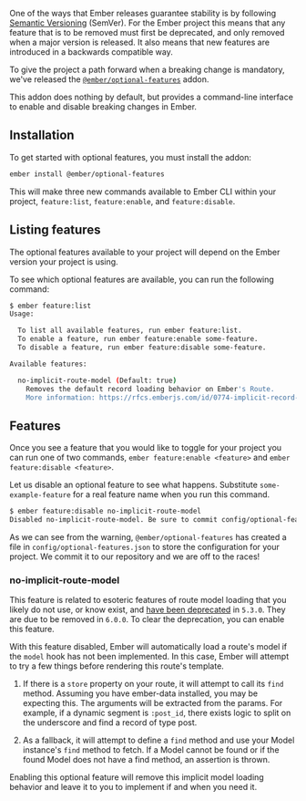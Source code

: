 One of the ways that Ember releases guarantee stability is by following [Semantic Versioning](https://semver.org/) (SemVer).
For the Ember project this means that any feature that is to be removed must first be deprecated,
and only removed when a major version is released.
It also means that new features are introduced in a backwards compatible way.

To give the project a path forward when a breaking change is mandatory, we've released the [`@ember/optional-features`](https://github.com/emberjs/ember-optional-features) addon.

This addon does nothing by default, but provides a command-line interface to enable and disable breaking changes in Ember.

## Installation

To get started with optional features, you must install the addon:

```bash
ember install @ember/optional-features
```

This will make three new commands available to Ember CLI within your project, `feature:list`, `feature:enable`, and `feature:disable`.

## Listing features

The optional features available to your project will depend on the Ember version your project is using.

To see which optional features are available, you can run the following command:

```bash
$ ember feature:list
Usage:

  To list all available features, run ember feature:list.
  To enable a feature, run ember feature:enable some-feature.
  To disable a feature, run ember feature:disable some-feature.

Available features:

  no-implicit-route-model (Default: true)
    Removes the default record loading behavior on Ember's Route.
    More information: https://rfcs.emberjs.com/id/0774-implicit-record-route-loading
```

## Features

Once you see a feature that you would like to toggle for your project you can run one of two commands, `ember feature:enable <feature>` and `ember feature:disable <feature>`.

Let us disable an optional feature to see what happens. Substitute `some-example-feature`
for a real feature name when you run this command.

```bash
$ ember feature:disable no-implicit-route-model
Disabled no-implicit-route-model. Be sure to commit config/optional-features.json to source control!
```

As we can see from the warning, `@ember/optional-features` has created a file in `config/optional-features.json` to store the configuration for your project.
We commit it to our repository and we are off to the races!

### no-implicit-route-model

This feature is related to esoteric features of route model loading that you likely do not use, or know exist, and [have been deprecated](https://deprecations.emberjs.com/v5.x#toc_deprecate-implicit-route-model) in `5.3.0`. They are due to be removed in `6.0.0`. To clear the deprecation, you can enable this feature.

With this feature disabled, Ember will automatically load a route's model if the `model` hook has not been implemented. In this case, Ember will attempt to try a few things before rendering this route's template.

1. If there is a `store` property on your route, it will attempt to call its `find` method. Assuming you have ember-data installed, you may be expecting this. The arguments will be extracted from the params. For example, if a dynamic segment is `:post_id`, there exists logic to split on the underscore and find a record of type post.

2. As a fallback, it will attempt to define a `find` method and use your Model instance's `find` method to fetch. If a Model cannot be found or if the found Model does not have a find method, an assertion is thrown.

Enabling this optional feature will remove this implicit model loading behavior and leave it to you to implement if and when you need it.

<!-- eof - needed for pages that end in a code block  -->
